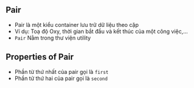## Pair
- Pair là một kiểu container lưu trữ dữ liệu theo cặp </br>
- Ví dụ: Toạ độ Oxy, thời gian bắt đầu và kết thúc của một công việc,... </br>
- `Pair` Nằm trong thư viện utility

## Properties of Pair
- Phần từ thứ nhất của pair gọi là `first` </br>
- Phần tử thứ hai của pair gọi là `second`